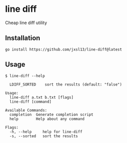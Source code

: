 # line diff

Cheap line diff utility


## Installation
```shell
go install https://github.com/jxsl13/line-diff@latest
```

## Usage
```shell
$ line-diff --help

  LDIFF_SORTED    sort the results (default: "false")

Usage:
  line-diff a.txt b.txt [flags]
  line-diff [command]

Available Commands:
  completion  Generate completion script
  help        Help about any command

Flags:
  -h, --help     help for line-diff
  -s, --sorted   sort the results
```
